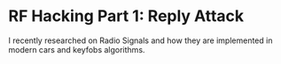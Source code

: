 # RF Hacking Part 1: Reply Attack</br>

I recently researched on Radio Signals and how they are implemented in modern cars and keyfobs algorithms.
